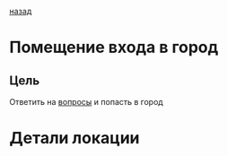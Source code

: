 [назад](/README.md)
# Помещение входа в город

## Цель
Ответить на [вопросы](./puzzles.md) и попасть в город

# Детали локации

